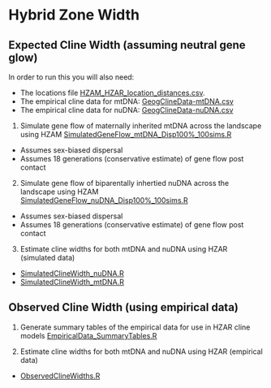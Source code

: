 # Hybrid Zone Width

## Expected Cline Width (assuming neutral gene glow)

In order to run this you will also need:
* The locations file [HZAM_HZAR_location_distances.csv](https://github.com/squisquater/Red-Fox-Hybrid-Zone-Dynamics/blob/main/06.Hybrid-Zone-Width/HZAM_HZAR_location_distances.csv).
* The empirical cline data for mtDNA: [GeogClineData-mtDNA.csv]()
* The empirical cline data for nuDNA: [GeogClineData-nuDNA.csv]()

01. Simulate gene flow of maternally inherited mtDNA across the landscape using HZAM [SimulatedGeneFlow_mtDNA_Disp100%_100sims.R](https://github.com/squisquater/Red-Fox-Hybrid-Zone-Dynamics/blob/main/06.Hybrid-Zone-Width/SimulatedGeneFlow_mtDNA_Disp100%25_100sims.R)
  * Assumes sex-biased dispersal
  * Assumes 18 generations (conservative estimate) of gene flow post contact
  
02. Simulate gene flow of biparentally inhertied nuDNA across the landscape using HZAM [SimulatedGeneFlow_nuDNA_Disp100%_100sims.R](https://github.com/squisquater/Red-Fox-Hybrid-Zone-Dynamics/blob/main/06.Hybrid-Zone-Width/SimulatedGeneFlow_nuDNA_Disp100%25_100sims.R)
  * Assumes sex-biased dispersal
  * Assumes 18 generations (conservative estimate) of gene flow post contact
  
03. Estimate cline widths for both mtDNA and nuDNA using HZAR (simulated data)
  * [SimulatedClineWidth_nuDNA.R]()
  * [SimulatedClineWidth_mtDNA.R]()

## Observed Cline Width (using empirical data)

01. Generate summary tables of the empirical data for use in HZAR cline models [EmpiricalData_SummaryTables.R](https://github.com/squisquater/Red-Fox-Hybrid-Zone-Dynamics/blob/main/06.Geographic-Cline/EmpiricalData_SummaryTables.R)

02. Estimate cline widths for both mtDNA and nuDNA using HZAR (empirical data)
 * [ObservedClineWidths.R]()
